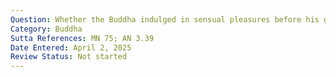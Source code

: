 ```yaml
---
Question: Whether the Buddha indulged in sensual pleasures before his going forth?
Category: Buddha
Sutta References: MN 75; AN 3.39
Date Entered: April 2, 2025
Review Status: Not started
---
```


